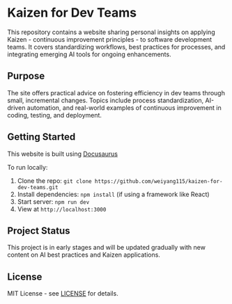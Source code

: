 # Kaizen for Dev Teams

This repository contains a website sharing personal insights on applying Kaizen - continuous improvement principles - to software development teams. It covers standardizing workflows, best practices for processes, and integrating emerging AI tools for ongoing enhancements.

## Purpose

The site offers practical advice on fostering efficiency in dev teams through small, incremental changes. Topics include process standardization, AI-driven automation, and real-world examples of continuous improvement in coding, testing, and deployment.

## Getting Started

This website is built using [Docusaurus](https://docusaurus.io/)

To run locally:

1. Clone the repo: `git clone https://github.com/weiyang115/kaizen-for-dev-teams.git`
2. Install dependencies: `npm install` (if using a framework like React)
3. Start server: `npm run dev`
4. View at `http://localhost:3000`

## Project Status

This project is in early stages and will be updated gradually with new content on AI best practices and Kaizen applications.

## License

MIT License - see [LICENSE](https://www.perplexity.ai/search/LICENSE) for details.